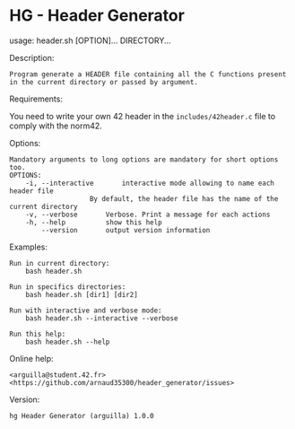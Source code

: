 # HG - Header Generator

usage: header.sh [OPTION]... DIRECTORY...

Description:
```
Program generate a HEADER file containing all the C functions present
in the current directory or passed by argument.
```

Requirements:

You need to write your own 42 header in the `includes/42header.c` file to comply with the norm42.

Options:
```
Mandatory arguments to long options are mandatory for short options too.
OPTIONS:
	-i,	--interactive		interactive mode allowing to name each header file
					By default, the header file has the name of the current directory
	-v,	--verbose		Verbose. Print a message for each actions
	-h,	--help			show this help
		--version		output version information
```

Examples:
```
Run in current directory:
	bash header.sh

Run in specifics directories:
	bash header.sh [dir1] [dir2]

Run with interactive and verbose mode:
	bash header.sh --interactive --verbose

Run this help:
	bash header.sh --help
  ```
  
Online help:
```
<arguilla@student.42.fr>
<https://github.com/arnaud35300/header_generator/issues>
```
  
Version:
```
hg Header Generator (arguilla) 1.0.0
```
